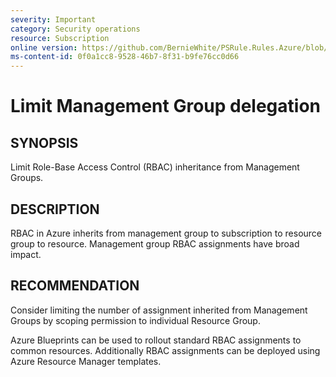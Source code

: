 ```yaml
---
severity: Important
category: Security operations
resource: Subscription
online version: https://github.com/BernieWhite/PSRule.Rules.Azure/blob/master/docs/rules/en/Azure.RBAC.LimitMGDelegation.md
ms-content-id: 0f0a1cc8-9528-46b7-8f31-b9fe76cc0d66
---
```


# Limit Management Group delegation

## SYNOPSIS

Limit Role-Base Access Control (RBAC) inheritance from Management Groups.

## DESCRIPTION

RBAC in Azure inherits from management group to subscription to resource group to resource.
Management group RBAC assignments have broad impact.

## RECOMMENDATION

Consider limiting the number of assignment inherited from Management Groups by scoping permission to individual Resource Group.

Azure Blueprints can be used to rollout standard RBAC assignments to common resources.
Additionally RBAC assignments can be deployed using Azure Resource Manager templates.
